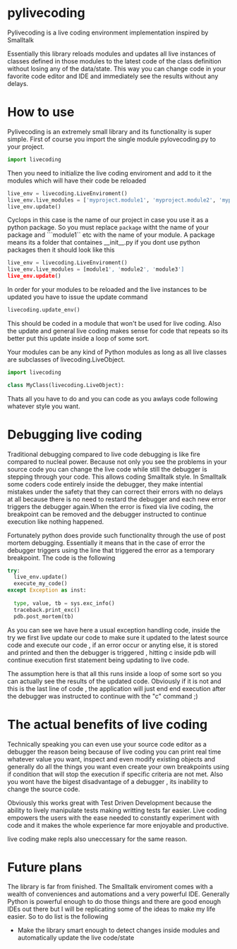 
# pylivecoding
Pylivecoding is a live coding environment implementation inspired by Smalltalk

Essentially this library reloads modules and updates all live instances of classes defined in those modules to the latest code of the class definition without losing any of the data/state. This way you can change code in your favorite code editor and IDE and immediately see the results without any delays. 

# How to use

Pylivecoding is an extremely small library and its functionality is super simple. 
First of course you import the single module pylovecoding.py to your project. 
```python
import livecoding
```
Then you need to initialize the live coding enviroment and add to it the modules which will have their code be reloaded

```py
live_env = livecoding.LiveEnviroment()
live_env.live_modules = ['myproject.module1', 'myproject.module2', 'myproject.module3']
live_env.update()
```
Cyclops in this case is the name of our project in case you use it as a python package. So you must replace ```package``` witht the name of your package and ```module1`` etc with the name of your module. A package means its a folder that containes \_\_init\_\_.py if you dont use python packages then it should look like this
```py
live_env = livecoding.LiveEnviroment()
live_env.live_modules = [module1', 'module2', 'module3']
live_env.update()
```
In order for your modules to be reloaded and the live instances to be updated you have to issue the update command
```python
livecoding.update_env()
```
This should be coded in a module that won't be used for live coding. Also the update and general live coding makes sense for code that repeats so its better put this update inside a loop of some sort. 
 
Your modules can be any kind of Python modules as long as all live classes are subclasses of livecoding.LiveObject.
```python
import livecoding

class MyClass(livecoding.LiveObject):
```
Thats all you have to do and you can code as you awlays code following whatever style you want. 
# Debugging live coding 
Traditional debugging compared to live code debugging is like fire compared to nucleal power. Because not only you see the problems in your source code you can change the live code while still the debugger is stepping through your code. This allows coding Smalltalk style. In Smalltalk some coders code entirely inside the debugger, they make intential mistakes under the safety that they can correct their errors with no delays at all because there is no need to restard the debugger and each new error triggers the debugger again.When the error is fixed via live coding, the breakpoint can be removed and the debugger instructed to continue execution like nothing happened. 
 
Fortunately python does provide such functionality through the use of post mortem debugging. Essentially it means that in the case of error the debugger triggers using the line that triggered the error as a temporary breakpoint. The code is the following
 
```python
try:
  live_env.update()
  execute_my_code()
except Exception as inst:
  
  type, value, tb = sys.exc_info()
  traceback.print_exc()
  pdb.post_mortem(tb)
```
 
As you can see we have here a usual exception handling code, inside the try we first live update our code to make sure it updated to the latest source code and execute our code , if an error occur or anyting else, it is stored and printed and then the debugger is triggered , hitting c inside pdb will continue execution first statement being updating to live code. 
 
The assumption here is that all this runs inside a loop of some sort so you can actually see the results of the updated code. Obviously if it is not and this is the last line of code , the application will just end  end execution after the debugger was instructed to continue with the "c" command ;) 

# The actual benefits of live coding
Technically speaking you can even use your source code editor as a debugger the reason being because of live coding you can print real time whatever value you want, inspect and even modify existing objects and generally do all the things you want even create your own breakpoints using if condition that will stop the execution if specific criteria are not met. Also you wont have the bigest disadvantage of a debugger , its inability to change the source code. 

Obviously this works great with Test Driven Development because the ability to lively manipulate tests making writting tests far easier. Live coding empowers the users with the ease needed to constantly experiment with code and it makes the whole experience far more enjoyable and productive.

live coding make repls also uneccessary for the same reason. 

# Future plans
The library is far from finished. The Smalltalk enviroment comes with a wealth of conveniences and automations and a very powerful IDE. Generally Python is powerful enough to do those things and there are good enough IDEs out there but I will be replicating some of the ideas to make my life easier. So to do list is the following
 
 - Make the library smart enough to detect changes inside modules and automatically update the live code/state
 

